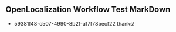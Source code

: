 ## OpenLocalization Workflow Test MarkDown
* 59381f48-c507-4990-8b2f-a17f78becf22 thanks!

<!--HONumber=Aug16_HO5-->


